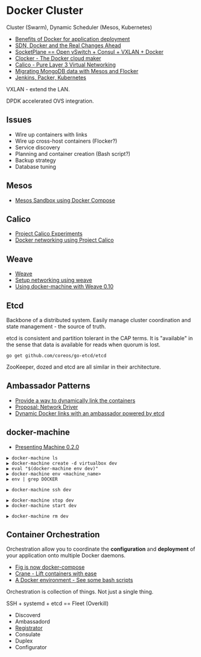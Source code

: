 # Docker Cluster

Cluster (Swarm), Dynamic Scheduler (Mesos, Kubernetes)

* [Benefits of Docker for application deployment](http://knitatoms.net/2013/12/benefits-of-docker-for-application-deployment/)
* [SDN, Docker and the Real Changes Ahead](http://thenewstack.io/sdn-docker-real-changes-ahead/)
* [SocketPlane == Open vSwitch + Consul + VXLAN + Docker](http://aucouranton.com/2015/01/16/docker-virtual-networking-with-socketplane-io/)
* [Clocker - The Docker cloud maker](http://brooklyncentral.github.io/clocker/)
* [Calico - Pure Layer 3 Virtual Networking](http://www.projectcalico.org/)
* [Migrating MongoDB data with Mesos and Flocker](https://mesosphere.com/blog/2015/05/21/demo-migrating-mongodb-data-with-mesos-and-powerstrip/)
* [Jenkins, Packer, Kubernetes](http://googlecloudplatform.blogspot.com/2015/05/Automated-Compute-Engine-and-Docker-Image-Builds-with-Jenkins-Packer-and-Kubernetes.html)

VXLAN - extend the LAN.

DPDK accelerated OVS integration.

## Issues

* Wire up containers with links
* Wire up cross-host containers (Flocker?)
* Service discovery
* Planning and container creation (Bash script?)
* Backup strategy
* Database tuning

## Mesos

* [Mesos Sandbox using Docker Compose](https://spof.io/blog/2015/06/23/mesos-sandbox-using-docker-compose/)

## Calico

* [Project Calico Experiments](http://www.greenhills.co.uk/2015/05/22/projectcalico-experiments.html)
* [Docker networking using Project Calico](http://www.projectcalico.org/project-calico-at-the-docker-london-may-meetup/)

## Weave

* [Weave](https://github.com/weaveworks/weave)
* [Setup networking using weave](http://xmodulo.com/networking-between-docker-containers.html)
* [Using docker-machine with Weave 0.10](http://blog.weave.works/2015/04/22/using-docker-machine-with-weave-0-10/)


## Etcd

Backbone of a distributed system. Easily manage cluster coordination and state management - the source of truth.

etcd is consistent and partition tolerant in the CAP terms. It is "available" in the sense that data is available for reads when quorum is lost.

```
go get github.com/coreos/go-etcd/etcd
```

ZooKeeper, dozed and etcd are all similar in their architecture.

## Ambassador Patterns

* [Provide a way to dynamically link the containers](https://github.com/docker/docker/issues/3155)
* [Proposal: Network Driver](https://github.com/docker/docker/issues/9983)
* [Dynamic Docker links with an ambassador powered by etcd](https://github.com/tcnksm/docker-link-pattern/tree/master/coreos/dynamic-etcd-ambassador)

## docker-machine

* [Presenting Machine 0.2.0](https://www.youtube.com/watch?v=xwj44dAvdYo)

```
▶ docker-machine ls
▶ docker-machine create -d virtualbox dev
▶ eval "$(docker-machine env dev)"
▶ docker-machine env <machine_name>
▶ env | grep DOCKER

▶ docker-machine ssh dev

▶ docker-machine stop dev
▶ docker-machine start dev

▶ docker-machine rm dev
```

## Container Orchestration

Orchestration allow you to coordinate the **configuration** and **deployment** of your application onto multiple Docker daemons.

* [Fig is now docker-compose](http://chrisbarra.me/posts/docker-orchestration.html)
* [Crane - Lift containers with ease](https://github.com/michaelsauter/crane)
* [A Docker environment - See some bash scripts](https://blog.relateiq.com/a-docker-dev-environment-in-24-hours-part-2-of-2/)

Orchestration is collection of things. Not just a single thing.

SSH + systemd + etcd == Fleet (Overkill)

* Discoverd
* Ambassadord
* [Registrator](https://github.com/gliderlabs/registrator)
* Consulate
* Duplex
* Configurator